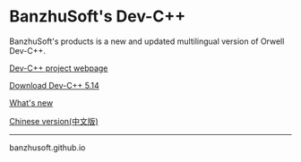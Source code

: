 # BanzhuSoft's Dev-C++

BanzhuSoft's products is a new and updated multilingual version of Orwell Dev-C++.

[Dev-C++ project webpage](https://github.com/banzhusoft/devcpp-cn)

[Download Dev-C++ 5.14](https://github.com/banzhusoft/devcpp-cn/releases/download/v5.14/Dev-Cpp-5.14.exe) 

[What's new](https://github.com/banzhusoft/devcpp-cn/blob/master/Release/whatsnew.txt)


[Chinese version(中文版)](https://banzhusoft.github.io/devcpp-cn/) 


----
banzhusoft.github.io
